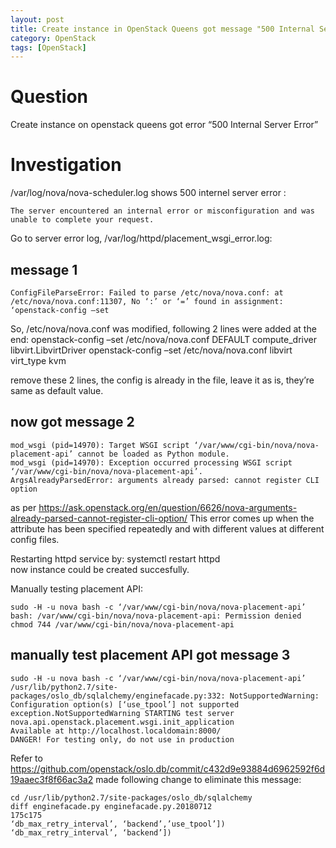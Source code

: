 ```yaml
---
layout: post
title: Create instance in OpenStack Queens got message "500 Internal Server Error"
category: OpenStack
tags: [OpenStack]
---
```


# Question 
Create instance on openstack queens got error “500 Internal Server Error”

# Investigation 
/var/log/nova/nova-scheduler.log shows 500 internel server error : 
```
The server encountered an internal error or misconfiguration and was unable to complete your request.
```

Go to server error log, /var/log/httpd/placement_wsgi_error.log: 
## message 1  
```
ConfigFileParseError: Failed to parse /etc/nova/nova.conf: at /etc/nova/nova.conf:11307, No ‘:’ or ‘=’ found in assignment: ‘openstack-config –set
```

So, /etc/nova/nova.conf was modified, following 2 lines were added at the end: 
openstack-config –set /etc/nova/nova.conf DEFAULT compute_driver libvirt.LibvirtDriver
openstack-config –set /etc/nova/nova.conf libvirt virt_type kvm

remove these 2 lines, the config is already in the file, leave it as is, they’re same as default value.

## now got message 2 
```
mod_wsgi (pid=14970): Target WSGI script ‘/var/www/cgi-bin/nova/nova-placement-api’ cannot be loaded as Python module.
mod_wsgi (pid=14970): Exception occurred processing WSGI script ‘/var/www/cgi-bin/nova/nova-placement-api’.
ArgsAlreadyParsedError: arguments already parsed: cannot register CLI option
```
as per https://ask.openstack.org/en/question/6626/nova-arguments-already-parsed-cannot-register-cli-option/
This error comes up when the attribute has been specified repeatedly and with different values at different config files.  

Restarting httpd service by: systemctl restart httpd   
now instance could be created succesfully.  

Manually testing placement API: 
```
sudo -H -u nova bash -c ‘/var/www/cgi-bin/nova/nova-placement-api’ 
bash: /var/www/cgi-bin/nova/nova-placement-api: Permission denied 
chmod 744 /var/www/cgi-bin/nova/nova-placement-api 
```
## manually test placement API got message 3 
```
sudo -H -u nova bash -c ‘/var/www/cgi-bin/nova/nova-placement-api’ 
/usr/lib/python2.7/site-packages/oslo_db/sqlalchemy/enginefacade.py:332: NotSupportedWarning: Configuration option(s) [‘use_tpool’] not supported 
exception.NotSupportedWarning STARTING test server nova.api.openstack.placement.wsgi.init_application 
Available at http://localhost.localdomain:8000/
DANGER! For testing only, do not use in production
```

Refer to https://github.com/openstack/oslo.db/commit/c432d9e93884d6962592f6d19aaec3f8f66ac3a2
made following change to eliminate this message:   
```
cd /usr/lib/python2.7/site-packages/oslo_db/sqlalchemy   
diff enginefacade.py enginefacade.py.20180712   
175c175 
‘db_max_retry_interval’, ‘backend’,’use_tpool’])
‘db_max_retry_interval’, ‘backend’])
```